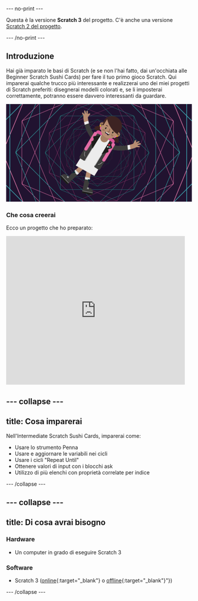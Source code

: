 \--- no-print \---

Questa è la versione **Scratch 3** del progetto. C'è anche una versione [Scratch 2 del progetto](https://projects.raspberrypi.org/en/projects/cd-intermediate-scratch-sushi-scratch2).

\--- /no-print \---

## Introduzione

Hai già imparato le basi di Scratch (e se non l'hai fatto, dai un'occhiata alle Beginner Scratch Sushi Cards) per fare il tuo primo gioco Scratch. Qui imparerai qualche trucco più interessante e realizzerai uno dei miei progetti di Scratch preferiti: disegnerai modelli colorati e, se li imposterai correttamente, potranno essere davvero interessanti da guardare.

![](images/banner.png)

### Che cosa creerai

Ecco un progetto che ho preparato:

<div class="scratch-preview">
  <iframe allowtransparency="true" width="485" height="402" src="https://scratch.mit.edu/projects/embed/205355399/?autostart=false" frameborder="0"></iframe>
</div>

## \--- collapse \---

## title: Cosa imparerai

Nell'Intermediate Scratch Sushi Cards, imparerai come:

+ Usare lo strumento Penna
+ Usare e aggiornare le variabili nei cicli
+ Usare i cicli "Repeat Until"
+ Ottenere valori di input con i blocchi ask
+ Utilizzo di più elenchi con proprietà correlate per indice

\--- /collapse \---

## \--- collapse \---

## title: Di cosa avrai bisogno

### Hardware

+ Un computer in grado di eseguire Scratch 3

### Software

+ Scratch 3 ([online](https://scratch.mit.edu/projects/editor/){:target="_blank"} o [offline](https://scratch.mit.edu/download/){:target="_blank"}"})

\--- /collapse \---